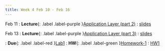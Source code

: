 ```yaml
---
title: Week 4 Feb 10 - Feb 16
---
```

Feb 11
: **Lecture**{: .label .label-purple }[Application Layer (part 2)](#)
  : [slides](#)



Feb 13
: **Lecture**{: .label .label-purple }[Application Layer (part 3)](#)
  : [slides](#)

: **Due**{: .label .label-red }[Lab1](#)
: **HW**{: .label .label-green }[Homework-1](#)
  : [HW1](https://xieyaxiongfly.github.io/CSE_589_Spring_25/assets/hw/CSE589_sp2025_hw1.pdf)

